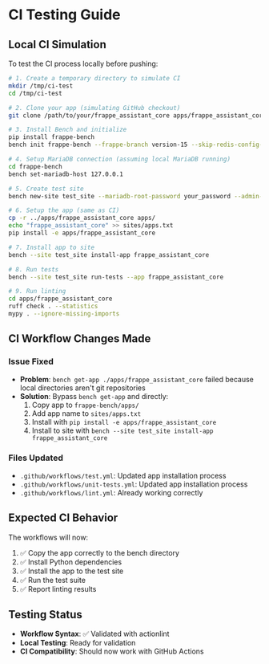 # CI Testing Guide

## Local CI Simulation

To test the CI process locally before pushing:

```bash
# 1. Create a temporary directory to simulate CI
mkdir /tmp/ci-test
cd /tmp/ci-test

# 2. Clone your app (simulating GitHub checkout)
git clone /path/to/your/frappe_assistant_core apps/frappe_assistant_core

# 3. Install Bench and initialize
pip install frappe-bench
bench init frappe-bench --frappe-branch version-15 --skip-redis-config-generation

# 4. Setup MariaDB connection (assuming local MariaDB running)
cd frappe-bench
bench set-mariadb-host 127.0.0.1

# 5. Create test site
bench new-site test_site --mariadb-root-password your_password --admin-password admin --no-mariadb-socket

# 6. Setup the app (same as CI)
cp -r ../apps/frappe_assistant_core apps/
echo "frappe_assistant_core" >> sites/apps.txt
pip install -e apps/frappe_assistant_core

# 7. Install app to site
bench --site test_site install-app frappe_assistant_core

# 8. Run tests
bench --site test_site run-tests --app frappe_assistant_core

# 9. Run linting
cd apps/frappe_assistant_core
ruff check . --statistics
mypy . --ignore-missing-imports
```

## CI Workflow Changes Made

### Issue Fixed
- **Problem**: `bench get-app ./apps/frappe_assistant_core` failed because local directories aren't git repositories
- **Solution**: Bypass `bench get-app` and directly:
  1. Copy app to `frappe-bench/apps/`
  2. Add app name to `sites/apps.txt` 
  3. Install with `pip install -e apps/frappe_assistant_core`
  4. Install to site with `bench --site test_site install-app frappe_assistant_core`

### Files Updated
- `.github/workflows/test.yml`: Updated app installation process
- `.github/workflows/unit-tests.yml`: Updated app installation process
- `.github/workflows/lint.yml`: Already working correctly

## Expected CI Behavior

The workflows will now:
1. ✅ Copy the app correctly to the bench directory
2. ✅ Install Python dependencies 
3. ✅ Install the app to the test site
4. ✅ Run the test suite
5. ✅ Report linting results

## Testing Status

- **Workflow Syntax**: ✅ Validated with actionlint
- **Local Testing**: Ready for validation
- **CI Compatibility**: Should now work with GitHub Actions